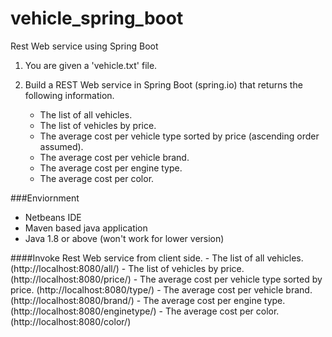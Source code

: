 # vehicle_spring_boot
Rest Web service using Spring Boot

1. You are given a 'vehicle.txt' file.
2. Build a REST Web service in Spring Boot (spring.io) that returns the following information.
    
    - The list of all vehicles.
    - The list of vehicles by price.
    - The average cost per vehicle type sorted by price (ascending order assumed).
    - The average cost per vehicle brand.
    - The average cost per engine type.
    - The average cost per color.

###Enviornment
- Netbeans IDE
- Maven based java application
- Java 1.8 or above (won't work for lower version)

####Invoke Rest Web service from client side.
    - The list of all vehicles. (http://localhost:8080/all/)
    - The list of vehicles by price. (http://localhost:8080/price/)
    - The average cost per vehicle type sorted by price. (http://localhost:8080/type/)
    - The average cost per vehicle brand. (http://localhost:8080/brand/)
    - The average cost per engine type. (http://localhost:8080/enginetype/)
    - The average cost per color. (http://localhost:8080/color/)
